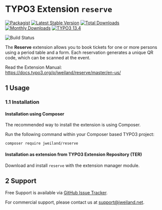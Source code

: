 # TYPO3 Extension `reserve`
[![Packagist][packagist-logo-stable]][extension-packagist-url]
[![Latest Stable Version][extension-build-shield]][extension-ter-url]
[![Total Downloads][extension-downloads-badge]][extension-packagist-url]
[![Monthly Downloads][extension-monthly-downloads]][extension-packagist-url]
[![TYPO3 13.4][TYPO3-shield]][TYPO3-13-url]

![Build Status](https://github.com/jweiland-net/reserve/actions/workflows/ci.yml/badge.svg)

The **Reserve** extension allows you to book tickets for one or more persons
using a period table and a form. Each reservation generates a unique QR code,
which can be scanned at the event.

Read the Extension Manual: https://docs.typo3.org/p/jweiland/reserve/master/en-us/

## 1 Usage

### 1.1 Installation

#### Installation using Composer

The recommended way to install the extension is using Composer.

Run the following command within your Composer based TYPO3 project:

```
composer require jweiland/reserve
```

#### Installation as extension from TYPO3 Extension Repository (TER)

Download and install `reserve` with the extension manager module.

## 2 Support

Free Support is available via [GitHub Issue Tracker](https://github.com/jweiland-net/reserve/issues).

For commercial support, please contact us at [support@jweiland.net](support@jweiland.net).

<!-- MARKDOWN LINKS & IMAGES -->

[extension-build-shield]: https://poser.pugx.org/jweiland/reserve/v/stable.svg?style=for-the-badge

[extension-downloads-badge]: https://poser.pugx.org/jweiland/reserve/d/total.svg?style=for-the-badge

[extension-monthly-downloads]: https://poser.pugx.org/jweiland/reserve/d/monthly?style=for-the-badge

[extension-ter-url]: https://extensions.typo3.org/extension/reserve/

[extension-packagist-url]: https://packagist.org/packages/jweiland/reserve/

[packagist-logo-stable]: https://img.shields.io/badge/--grey.svg?style=for-the-badge&logo=packagist&logoColor=white

[TYPO3-13-url]: https://get.typo3.org/version/13

[TYPO3-shield]: https://img.shields.io/badge/TYPO3-13.4-green.svg?style=for-the-badge&logo=typo3
